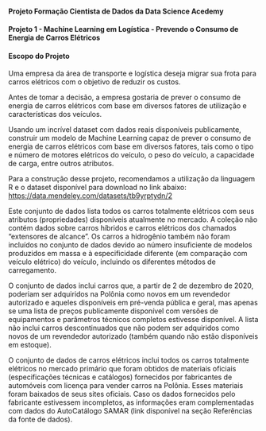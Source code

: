 #### Projeto Formação Cientista de Dados da Data Science Acedemy ####

#### Projeto 1 - Machine Learning em Logística - Prevendo o Consumo de Energia de Carros Elétricos ####


#### Escopo do Projeto ####

Uma empresa da área de transporte e logística deseja migrar sua frota para carros elétricos com o objetivo de reduzir os custos.

Antes de tomar a decisão, a empresa gostaria de prever o consumo de energia de carros elétricos com base em diversos fatores de utilização e características dos veículos.

Usando um incrível dataset com dados reais disponíveis publicamente, construir um modelo de Machine Learning capaz de prever o consumo de energia de carros elétricos com base em diversos fatores, tais como o tipo e número de motores elétricos do veículo, o peso do veículo, a capacidade de carga, entre outros atributos.

Para a construção desse projeto, recomendamos a utilização da linguagem R e o dataset disponível para download no link abaixo:
https://data.mendeley.com/datasets/tb9yrptydn/2

Este conjunto de dados lista todos os carros totalmente elétricos com seus atributos (propriedades) disponíveis atualmente no mercado. A coleção não contém dados sobre carros híbridos e carros elétricos dos chamados “extensores de alcance”. Os carros a hidrogênio também não foram incluídos no conjunto de dados devido ao número insuficiente de modelos produzidos em massa e à especificidade diferente (em comparação com veículo elétrico) do veículo, incluindo os diferentes métodos de carregamento.

O conjunto de dados inclui carros que, a partir de 2 de dezembro de 2020, poderiam ser adquiridos na Polônia como novos em um revendedor autorizado e aqueles disponíveis em pré-venda pública e geral, mas apenas se uma lista de preços publicamente disponível com versões de equipamentos e parâmetros técnicos completos estivesse disponível. A lista não inclui carros descontinuados que não podem ser adquiridos como novos de um revendedor autorizado (também quando não estão disponíveis em estoque).

O conjunto de dados de carros elétricos inclui todos os carros totalmente elétricos no mercado primário que foram obtidos de materiais oficiais (especificações técnicas e catálogos) fornecidos por fabricantes de automóveis com licença para vender carros na Polônia. Esses materiais foram baixados de seus sites oficiais. Caso os dados fornecidos pelo fabricante estivessem incompletos, as informações eram complementadas com dados do AutoCatálogo SAMAR (link disponível na seção Referências da fonte de dados).